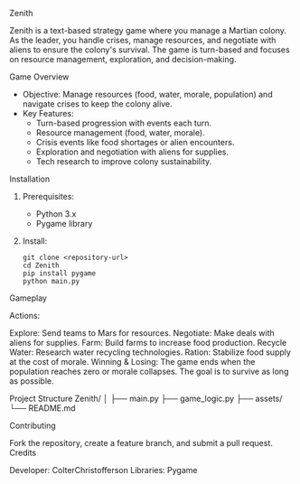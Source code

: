 Zenith

Zenith is a text-based strategy game where you manage a Martian colony. As the leader, 
you handle crises, manage resources, and negotiate with aliens to ensure the colony's survival. 
The game is turn-based and focuses on resource management, exploration, and decision-making.

Game Overview
- Objective: Manage resources (food, water, morale, population) and navigate crises to keep the colony alive.
- Key Features:
  - Turn-based progression with events each turn.
  - Resource management (food, water, morale).
  - Crisis events like food shortages or alien encounters.
  - Exploration and negotiation with aliens for supplies.
  - Tech research to improve colony sustainability.

Installation
1. Prerequisites: 
   - Python 3.x
   - Pygame library

2. Install:
   ```
   git clone <repository-url>
   cd Zenith
   pip install pygame
   python main.py
Gameplay

Actions:

Explore: Send teams to Mars for resources.
Negotiate: Make deals with aliens for supplies.
Farm: Build farms to increase food production.
Recycle Water: Research water recycling technologies.
Ration: Stabilize food supply at the cost of morale.
Winning & Losing: The game ends when the population reaches zero or morale collapses. The goal is to survive as long as possible.

Project Structure Zenith/ │ ├── main.py ├── game_logic.py ├── assets/└── README.md

Contributing

Fork the repository, create a feature branch, and submit a pull request.
Credits

Developer: ColterChristofferson
Libraries: Pygame
